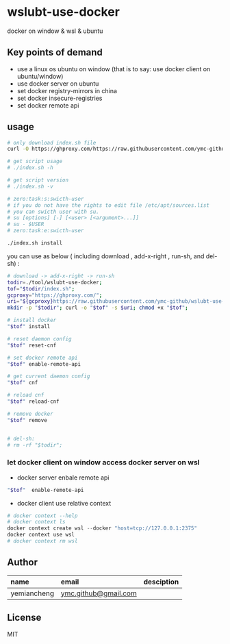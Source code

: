 # wslubt-use-docker

docker on window & wsl & ubuntu


## Key points of demand
- use a linux os ubuntu on window (that is to say: use docker client on ubuntu/window)
- use docker server on ubuntu
- set docker registry-mirrors in china
- set docker insecure-registries
- set docker remote api


## usage
```bash
# only download index.sh file
curl -O https://ghproxy.com/https://raw.githubusercontent.com/ymc-github/wslubt-use-docker/main/index.sh

# get script usage
# ./index.sh -h

# get script version
# ./index.sh -v

# zero:task:s:swicth-user
# if you do not have the rights to edit file /etc/apt/sources.list
# you can swicth user with su.
# su [options] [-] [<user> [<argument>...]]
# su - $USER
# zero:task:e:swicth-user

./index.sh install
```


you can use as below ( including download , add-x-right , run-sh, and del-sh) :
```bash
# download -> add-x-right -> run-sh
todir=./tool/wslubt-use-docker; 
tof="$todir/index.sh";
gcproxy="https://ghproxy.com/";
uri="${gcproxy}https://raw.githubusercontent.com/ymc-github/wslubt-use-docker/main/index.sh";  
mkdir -p "$todir"; curl -o "$tof" -s $uri; chmod +x "$tof";

# install docker
"$tof" install

# reset daemon config
"$tof" reset-cnf

# set docker remote api
"$tof" enable-remote-api

# get current daemon config
"$tof" cnf

# reload cnf
"$tof" reload-cnf

# remove docker
"$tof" remove


# del-sh:
# rm -rf "$todir";
```


### let docker client on window access docker server on wsl
- docker server enbale remote api
```bash
"$tof"  enable-remote-api
```

- docker client use relative context
```powershell
# docker context --help
# docker context ls
docker context create wsl --docker "host=tcp://127.0.0.1:2375"
docker context use wsl
# docker context rm wsl
```


## Author

name|email|desciption
:--|:--|:--
yemiancheng|<ymc.github@gmail.com>||

## License
MIT
